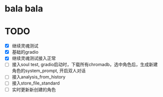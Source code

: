 # bala bala 

# TODO
- [x] 继续灵魂测试
- [x] 基础的gradio
- [x] 继续灵魂测试接入正常
- [ ] 接入soul test, gradio启动时，下载所有chromadb，选中角色后，生成新建角色的system_prompt, 开启双人对话
- [ ] 接入analysis_from_history
- [ ] 接入store_file_standard
- [ ] 实时更新新创建的角色